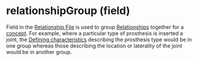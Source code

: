 # relationshipGroup (field)

Field in the [Relationship File](https://confluence.ihtsdotools.org/display/DOCGLOSS/Relationship+File "Glossary link: Relationship File") is used to group [Relationships](https://confluence.ihtsdotools.org/display/DOCGLOSS/Relationship "Glossary link: Relationships") together for a [concept](https://confluence.ihtsdotools.org/display/DOCGLOSS/concept "Glossary link: concept"). For example, where a particular type of prosthesis is inserted a joint, the [Defining characteristics](https://confluence.ihtsdotools.org/display/DOCGLOSS/Defining+characteristic "Glossary link: Defining characteristics") describing the prosthesis type would be in one group whereas those describing the location or laterality of the joint would be in another group. 
